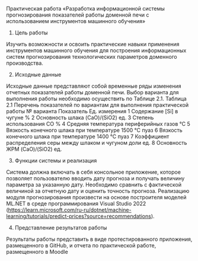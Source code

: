 Практическая работа 
«Разработка информационной системы прогнозирования показателей работы 
доменной печи с использованием инструментов машинного обучения»

1. Цель работы

Изучить возможности и освоить практические навыки применения инструментов машинного обучения для построения информационных систем прогнозирования технологических параметров доменного производства.

2. Исходные данные

Исходные данные представляют собой временные ряды изменения отчетных показателей работы доменной печи. Выбор варианта для выполнения работы необходимо осуществить по Таблице 2.1.
Таблица 2.1
Перечень показателей по вариантам для выполнения практической работы
№ варианта	Показатель	Ед. измерения
1	Содержание [Si] в чугуне	%
2	Основность шлака (CaO)/(SiO2)	ед.
3	Степень использования CO	%
4	Средняя температура периферийных газов	°С
5	Вязкость конечного шлака при температуре 1500 °С	пуаз
6	Вязкость конечного шлака при температуре 1400 °С	пуаз
7	Коэффициент распределения серы между шлаком и чугуном	доли ед.
8	Основность ЖРМ (CaO)/(SiO2)	ед.

3. Функции системы и реализация

Система должна включать в себя консольное приложение, которое позволяет пользователю вводить дату прогноза и получать величину параметра за указанную дату.
Необходимо сравнить с фактической величиной за отчетную дату и оценить точность прогноза.
Реализацию модуля прогнозирования произвести на основе построителя моделей ML.NET в среде программирования Visual Studio 2022 (https://learn.microsoft.com/ru-ru/dotnet/machine-learning/tutorials/predict-prices?source=recommendations).

4. Представление результатов работы

Результаты работы представить в виде протестированного приложения, размещенного в GitHub, и отчета по практической работе, размещенного в Moodle 
